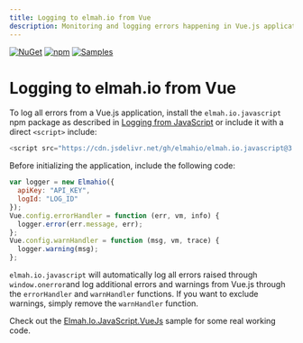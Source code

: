 ```yaml
---
title: Logging to elmah.io from Vue
description: Monitoring and logging errors happening in Vue.js applications is easy with elmah.io. Learn about how to set up client-side logging in Vue.js.
---
```


[![NuGet](https://img.shields.io/nuget/v/elmah.io.javascript.svg)](https://www.nuget.org/packages/elmah.io.javascript)
[![npm](https://img.shields.io/npm/v/elmah.io.javascript.svg)](https://www.npmjs.com/package/elmah.io.javascript)
[![Samples](https://img.shields.io/badge/samples-1-brightgreen.svg)](https://github.com/elmahio/elmah.io.javascript/tree/main/samples/Elmah.Io.JavaScript.VueJs)

# Logging to elmah.io from Vue

To log all errors from a Vue.js application, install the `elmah.io.javascript` npm package as described in [Logging from JavaScript](https://docs.elmah.io/logging-to-elmah-io-from-javascript/) or include it with a direct `<script>` include:

```javascript
<script src="https://cdn.jsdelivr.net/gh/elmahio/elmah.io.javascript@3.5.2/dist/elmahio.min.js" type="text/javascript"></script>
```

Before initializing the application, include the following code:

```javascript
var logger = new Elmahio({
  apiKey: "API_KEY",
  logId: "LOG_ID"
});
Vue.config.errorHandler = function (err, vm, info) {
  logger.error(err.message, err);
};
Vue.config.warnHandler = function (msg, vm, trace) {
  logger.warning(msg);
};
```

`elmah.io.javascript` will automatically log all errors raised through `window.onerror`and log additional errors and warnings from Vue.js through the `errorHandler` and `warnHandler` functions. If you want to exclude warnings, simply remove the `warnHandler` function.

Check out the <a href="https://github.com/elmahio/elmah.io.javascript/tree/main/samples/Elmah.Io.JavaScript.VueJs" target="_blank" rel="noopener noreferrer">Elmah.Io.JavaScript.VueJs</a> sample for some real working code.